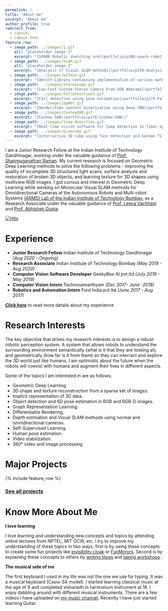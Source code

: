 ```yaml
---
permalink: /
title: "About me"
excerpt: "About me"
author_profile: true
redirect_from: 
  - /about/
  - /about.html
feature_row:
  - image_path: ../images/1.gif
    alt: "placeholder image 1"
    excerpt: "[SPARK-Robotic sketching arm](portfolio/p100-spark-robotic-sketching-arm/)"
  - image_path: ../images/SLAM.gif
    alt: "placeholder image 2"
    excerpt: "[Analysis of Visual SLAM methods](portfolio/p150-Analysis-of-Visual-SLAM-methods/)"
  - image_path: ../images/e2feye.gif
    excerpt: "[OmniCV-Library-containing-implementation-of-various-mathematical-models-for-omnidirectional-camera](portfolio/p170-OmniCV-Library-contains-implementation-of-various-mathematical-models-for-omnidirectional-camera.md)"
  - image_path: ../images/stereoLogo.gif
    excerpt: "[Low-Cost Custom Stereo Camera From USB Webcams](portfolio/p172-Low-Cost-Stereo-Camera-From-USB-Webcams/)"
  - image_path: ../images/FallDetection2.gif
    excerpt: "[Fall detection using pose estimation](portfolio/p175-Fall-Detection-Using-Pose-Estimation/)"
  - image_path: ../images/pgNet.gif
    excerpt: "[Handwritten content binarization using Deep CNN](portfolio/p174-Hand-written-content-binarization-using-Deep-CNN/)"
  - image_path: ../images/CashewGAN.gif
    excerpt: "[Cashew GAN](portfolio/p176-Cashew-GAN/)"
  - image_path: ../images/lump-detection.gif
    excerpt: "[Real-time vision software for lump detection in fiber optic cables](portfolio/p180-Real-time-vision-software-for-lump-detection-in-fiber-optic-cables/)"
  - image_path: ../images/pixocube.gif
    excerpt: "[Interractive 3D cube using face detection and kalman filter based tracking using OpenCV for rendering and No OpenGL](portfolio/p190-Interractive-3D-cube-using-face-detection-and-kalman-filter-based-tracking/)"
---
```

I am a Junior Research Fellow at the Indian Institute of Technology Gandhinagar, working under the valuable guidance of [Prof. Shanmuganathan Raman](https://people.iitgn.ac.in/~shanmuga/index.html). My current research is focused on Geometric Deep Learning methods to solve the following problems - improving the quality of incomplete 3D structured light scans, surface analysis and restoration of broken 3D objects, and learning texture for 3D shapes using multiview RGB images. I got curious and interest in Geometric Deep Learning while working on Monocular Visual SLAM methods for Omnidirectional Cameras at the Autonomous Robots and Multi-robot Systems [(ARMS) Lab of the Indian Institute of Technology Bombay](https://www.sc.iitb.ac.in/robotics/index.html), as a Research Associate under the valuable guidance of [Prof. Leena Vachhani](https://www.sc.iitb.ac.in/~leena/) and [Prof. Abhishek Gupta](https://www.me.iitb.ac.in/?q=faculty/Prof.%20Abhishek%20Gupta).

[![Hits](https://hits.seeyoufarm.com/api/count/incr/badge.svg?url=https%3A%2F%2Fkaustubh-sadekar.github.io&count_bg=%233F8AFF&title_bg=%23555555&icon=&icon_color=%23E7E7E7&title=Website+Views&edge_flat=false)](https://hits.seeyoufarm.com)

Experience
==========
- **Junior Research Fellow** Indian Institute of Technology Gandhinagar *(Aug 2020 - Ongoing)*
- **Research Associate** Indian Institute of Technology Bombay *(May 2019 - Aug 2020)* 
- **Computer Vision Software Developer** GeekyBee AI pvt.ltd *(July 2018 - May 2019)*
- **Computer Vision Intern** Technosamarthyam *(Dec 2017- June -2018)*
- **Robotics and Automation Intern** Ford India pvt.ltd *(June 2017 - Aug 2017)*

**[Click here](/cv.md)** to read more details about my experience

Research Interests
==================
The key objective that drives my research interests is to design a robust robotic perception system. A system that allows robots to understand the surrounding environment semantically (what is it that they are looking at), and geometrically (how far is it from them) so they can interract and explore the 3D world just like humans. I am optimistic about the future when the robots will coexist with humans and augment their lives in different aspects.

Some of the topics I am interested in are as follows:

- Geometric Deep Learning.
- 3D shape and texture reconstruction from a sparse set of images.
- Implicit representation of 3D data.
- Object detection and 6D pose estimation in RGB and RGB-D images.
- Graph Representation Learning.
- Differentiable Rendering.
- Depth estimation and Visual SLAM methods using normal and omnidirectional cameras.
- Self-Supervised Learning.
- Human pose estimation.
- Video stabilization.
- 360&deg; video and image processing.


Major Projects
==============

{% include feature_row %}

### [See all projects](/portfolio.html)


Know More About Me
==================

**I love learning**

I love learning and understanding new concepts and topics by attending online lectures from NPTEL, MIT OCW, etc. I try to improve my understanding of these topics in two ways, first is by using these concepts to create some fun projects like [invisibility cloak](https://github.com/kaustubh-sadekar/Invisibility_Cloak) or [FunMirrors](https://github.com/kaustubh-sadekar/FunMirrors). Second is by explaining these concepts to others by [writing blogs](https://www.learnopencv.com/author/kaustubh-sadekar/) and [taking workshops](/talks/).

**The musical side of me**

The first keyboard I used in my life was not the one we use for typing. It was a musical keyboard (Casio-SA model). I started learning classical music at the age of 9 and completed visharadh in harmonium instrument at 16. I enjoy dabbling around with different musical instruments. There are a few videos I have uploaded on [my music channel](https://www.youtube.com/channel/UCnjN-kM-KjY7K7gJyOsZi7g/videos). Recently I have just started learning Guitar.
